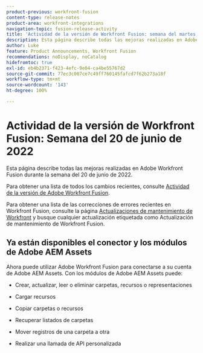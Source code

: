 ```yaml
---
product-previous: workfront-fusion
content-type: release-notes
product-area: workfront-integrations
navigation-topic: fusion-release-activity
title: 'Actividad de la versión de Workfront Fusion: semana del martes, 20 de junio de 2022'
description: Esta página describe todas las mejoras realizadas en Adobe Workfront Fusion durante la semana del 20 de junio de 2022.
author: Luke
feature: Product Announcements, Workfront Fusion
recommendations: noDisplay, noCatalog
hidefromtoc: true
exl-id: eb4b2371-f423-4efc-9e04-ca4be55767d2
source-git-commit: 77ec3c007ce7c49ff760145fafcd7f62b273a18f
workflow-type: tm+mt
source-wordcount: '143'
ht-degree: 100%

---
```


# Actividad de la versión de Workfront Fusion: Semana del 20 de junio de 2022

Esta página describe todas las mejoras realizadas en Adobe Workfront Fusion durante la semana del 20 de junio de 2022.

Para obtener una lista de todos los cambios recientes, consulte [Actividad de la versión de Adobe Workfront Fusion](/help/workfront-fusion/fusion-product-releases/fusion-release-activity.md).

Para obtener una lista de las correcciones de errores recientes en Workfront Fusion, consulte la página [Actualizaciones de mantenimiento de Workfront](https://experienceleague.adobe.com/docs/workfront-known-issues/releases/current-updates.html?lang=es) y busque cualquier actualización etiquetada como Actualización de mantenimiento de Workfront Fusion.

## Ya están disponibles el conector y los módulos de Adobe AEM Assets

Ahora puede utilizar Adobe Workfront Fusion para conectarse a su cuenta de Adobe AEM Assets. Con los módulos de Adobe AEM Assets puede:

* Crear, actualizar, leer o eliminar carpetas, recursos o representaciones

* Cargar recursos

* Copiar carpetas o recursos

* Recuperar listados de carpetas

* Mover registros de una carpeta a otra

* Realizar una llamada de API personalizada
